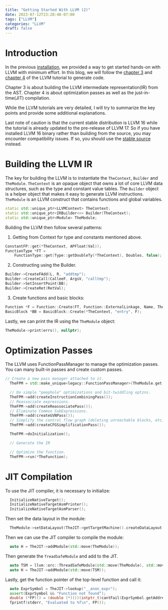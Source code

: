 ```yaml
---
title: "Getting Started With LLVM (2)"
date: 2023-07-12T23:28:48-07:00
tags: ["LLVM"]
categories: "LLVM"
draft: false
---
```


# Introduction

In the previous [installation](/posts/getting-started-with-llvm-1/), we provided a way to get started hands-on with LLVM with minimum effort. In this blog, we will follow the [chapter 3](https://llvm.org/docs/tutorial/MyFirstLanguageFrontend/LangImpl03.html) and [chapter 4](https://llvm.org/docs/tutorial/MyFirstLanguageFrontend/LangImpl04.html) of the LLVM tutorial to generate code.

Chapter 3 is about building the LLVM intermediate representation(IR) from the AST. Chapter 4 is about optimization passes as well as the just-in-time(JIT) compilation.

While the LLVM tutorials are very detailed, I will try to summarize the key points and provide some additional explanations.

Last note of caution is that the current stable distribution is LLVM 16 while the tutorial is already updated to the pre-release of LLVM 17. So if you have installed LLVM 16 binary rather than building from the source, you may encounter compatibility issues. If so, you should
use the [stable source](https://github.com/llvm/llvm-project/tree/release/16.x/llvm/examples/Kaleidoscope) instead.

# Building the LLVM IR

The key for building the LLVM is to instantiate the `TheContext`, `Builder` and `TheModule`. `TheContext` is an opaque object that owns a lot of core LLVM data structures, such as the type and constant value tables. The `Builder` object is a helper object that makes it easy to generate LLVM instructions. `TheModule` is an LLVM construct that contains functions and global variables.


```cpp
static std::unique_ptr<LLVMContext> TheContext;
static std::unique_ptr<IRBuilder<>> Builder(TheContext);
static std::unique_ptr<Module> TheModule;
```

Building the LLVM then follow several patterns:

1. Getting from Context for type and constants mentioned above.
```cpp
ConstantFP::get(*TheContext, APFloat(Val));
FunctionType *FT =
    FunctionType::get(Type::getDoubleTy(*TheContext), Doubles, false);
```
2. Constructing using the Builder.
```cpp
Builder->CreateFAdd(L, R, "addtmp");
Builder->CreateCall(CalleeF, ArgsV, "calltmp");
Builder->SetInsertPoint(BB);
Builder->CreateRet(RetVal);
```
3. Create functions and basic blocks:
```cpp
Function *F = Function::Create(FT, Function::ExternalLinkage, Name, TheModule.get());
BasicBlock *BB = BasicBlock::Create(*TheContext, "entry", F);
```

Lastly, we can print the IR using the `TheModule` object:
```cpp
TheModule->print(errs(), nullptr);
```

# Optimization Passes

The LLVM uses FunctionPassManager to manage the optimization passes. You can many built-in passes and create custom passes.
```cpp
// Create a new pass manager attached to it.
  TheFPM = std::make_unique<legacy::FunctionPassManager>(TheModule.get());

  // Do simple "peephole" optimizations and bit-twiddling optzns.
  TheFPM->add(createInstructionCombiningPass());
  // Reassociate expressions.
  TheFPM->add(createReassociatePass());
  // Eliminate Common SubExpressions.
  TheFPM->add(createGVNPass());
  // Simplify the control flow graph (deleting unreachable blocks, etc).
  TheFPM->add(createCFGSimplificationPass());

  TheFPM->doInitialization();

  // Generate the IR

  // Optimize the function.
  TheFPM->run(*TheFunction);
  ```

# JIT Compilation

To use the JIT compiler, it is necessary to initialize:

```cpp
  InitializeNativeTarget();
  InitializeNativeTargetAsmPrinter();
  InitializeNativeTargetAsmParser();
```

Then set the data layout in the module:
```cpp
  TheModule->setDataLayout(TheJIT->getTargetMachine().createDataLayout());
```

Then we can use the JIT compiler to compile the module:
```cpp
  auto H = TheJIT->addModule(std::move(TheModule));
```

Then generate the `TreadSafeModule` and add to the JIT.
```cpp
  auto TSM = llvm::orc::ThreadSafeModule(std::move(TheModule), std::move(Context));
  auto H = TheJIT->addModule(std::move(TSM));
```

Lastly, get the function pointer of the top-level function and call it:
```cpp
  auto ExprSymbol = TheJIT->lookup("__anon_expr");
  assert(ExprSymbol && "Function not found");
  double (*FP)() = (double (*)())(intptr_t)cantFail(ExprSymbol.getAddress());
  fprintf(stderr, "Evaluated to %f\n", FP());
```

